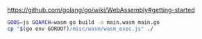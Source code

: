 
https://github.com/golang/go/wiki/WebAssembly#getting-started

```bash
GOOS=js GOARCH=wasm go build -o main.wasm main.go
cp "$(go env GOROOT)/misc/wasm/wasm_exec.js" ./
```
